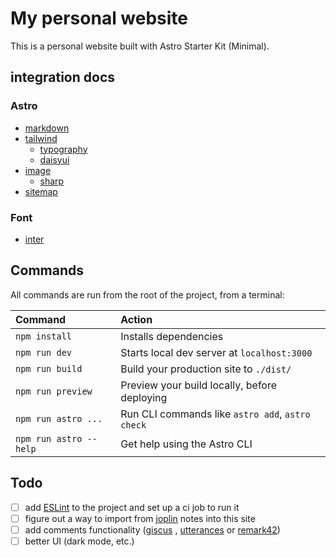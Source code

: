 # My personal website

This is a personal website built with Astro Starter Kit (Minimal).

## integration docs

### Astro

- [markdown](https://docs.astro.build/en/guides/markdown-content/)
- [tailwind](https://docs.astro.build/en/guides/integrations-guide/tailwind/)
  - [typography](https://github.com/tailwindlabs/tailwindcss-typography)
  - [daisyui](https://github.com/saadeghi/daisyui)
- [image](https://docs.astro.build/en/guides/integrations-guide/image/)
  - [sharp](https://github.com/lovell/sharp)
- [sitemap](https://docs.astro.build/en/guides/integrations-guide/sitemap/)

### Font

- [inter](https://github.com/rsms/inter)

## Commands

All commands are run from the root of the project, from a terminal:

| Command                | Action                                           |
| :--------------------- | :----------------------------------------------- |
| `npm install`          | Installs dependencies                            |
| `npm run dev`          | Starts local dev server at `localhost:3000`      |
| `npm run build`        | Build your production site to `./dist/`          |
| `npm run preview`      | Preview your build locally, before deploying     |
| `npm run astro ...`    | Run CLI commands like `astro add`, `astro check` |
| `npm run astro --help` | Get help using the Astro CLI                     |

## Todo

- [ ] add [ESLint](https://docs.astro.build/en/editor-setup/#eslint) to the
      project and set up a ci job to run it
- [ ] figure out a way to import from [joplin](https://joplinapp.org/) notes
      into this site
- [ ] add comments functionality ([giscus](https://github.com/giscus/giscus) ,
      [utterances](https://github.com/utterance/utterances) or
      [remark42](https://github.com/umputun/remark42))
- [ ] better UI (dark mode, etc.)
